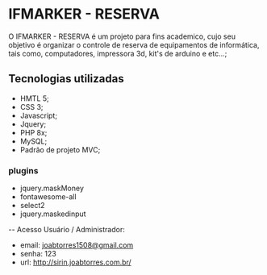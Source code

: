 # IFMARKER - RESERVA

O IFMARKER - RESERVA é um projeto para fins academico, cujo seu objetivo é organizar o controle de reserva de equipamentos de informática, tais como, computadores, impressora 3d, kit's de arduino e etc...;

## Tecnologias utilizadas

-  HMTL 5;
-  CSS 3;
-  Javascript;
-  Jquery;
-  PHP 8x;
-  MySQL;
-  Padrão de projeto MVC;

### plugins

-  jquery.maskMoney
-  fontawesome-all
-  select2
-  jquery.maskedinput

-- Acesso Usuário / Administrador:

-  email: joabtorres1508@gmail.com
-  senha: 123
-  url: http://sirin.joabtorres.com.br/
